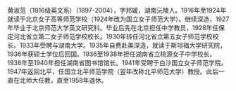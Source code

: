 黄淑范（1916级英文系）（1897-2004），字邦媛，湖南沅陵人。1916年至1924年就读于北京女子高等师范学校（1924年改为国立女子师范大学）。继续深造，1927年毕业于北京师范大学英文研究科。毕业后先在北京担任中学教员，1928年任保定河北省立第二女子师范学校校长。1930年转任河北省立第五女子师范学校校长。1933年受聘与湖南大学。1935年自费赴美深造，就读于斯坦福大学研究院，1936年获硕士学位后回国。1936至1938年担任湖南省立桃源女子中学校长。1938年至1940年担任湖南省图书馆馆长。1941年受聘于白沙国立女子师范学院。1947年返回北平，任国立北平师范学院（翌年改称北平师范大学）教授。此后一直在北师大任教，直至1958年退休。
